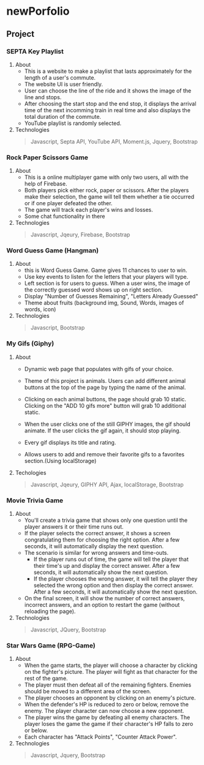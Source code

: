 # newPorfolio

## Project 

### SEPTA Key Playlist
1. About
    * This is a website to make a playlist that lasts approximately for the length of a user's commute. 
    * The website UI is user friendly.
    * User can choose the line of the ride and it shows the image of the line and stops.
    * After choosing the start stop and the end stop, it displays the arrival time of the next incomming train in real time and also displays the total duration of the commute. 
    * YouTube playlist is randomly selected. 
2. Technologies
    > Javascript, Septa API, YouTube API, Moment.js, Jquery, Bootstrap

### Rock Paper Scissors Game
1. About
    * This is a online multiplayer game with only two users, all with the help of Firebase.
    * Both players pick either rock, paper or scissors. After the players make their selection, the game will tell them whether a tie occurred or if one player defeated the other.
    * The game will track each player's wins and losses.
    * Some chat functionality in there
2. Technologies
    > Javascript, Jqeury, Firebase, Bootstrap

### Word Guess Game (Hangman)
1. About
    * this is Word Guess Game. Game gives 11 chances to user to win.
    * Use key events to listen for the letters that your players will type.
    * Left section is for users to guess. When a user wins, the image of the correctly guessed word shows up on right section.
    * Display "Number of Guesses Remaining", "Letters Already Guessed"
    * Theme about fruits (background img, Sound, Words, images of words, icon)
2. Technologies
    > Javascript, Bootstrap


### My Gifs (Giphy)
1. About
    * Dynamic web page that populates with gifs of your choice.
    * Theme of this project is animals. Users can add different animal buttons at the top of the page by typing the name of the animal.
    
    
    * Clicking on each animal buttons, the page should grab 10 static. Clicking on the "ADD 10 gifs more" button will grab 10 additional static.
    * When the user clicks one of the still GIPHY images, the gif should animate. If the user clicks the gif again, it should stop playing.
    * Every gif displays its title and rating.
    * Allows users to add and remove their favorite gifs to a favorites section.(Using localStorage)
2. Techologies
    > Javascript, Jqeury, GIPHY API, Ajax, localStorage, Bootstrap

### Movie Trivia Game
1. About
    * You'll create a trivia game that shows only one question until the player answers it or their time runs out.
    * If the player selects the correct answer, it shows a screen congratulating them for choosing the right option. After a few seconds, it will automatically display the next question.
    * The scenario is similar for wrong answers and time-outs.
        * If the player runs out of time, the game will tell the player that their time's up and display the correct answer. After a few seconds, it will automatically show the next question.
        * If the player chooses the wrong answer, it will tell the player they selected the wrong option and then display the correct answer. After a few seconds, it will automatically show the next question.
    * On the final screen, it will show the number of correct answers, incorrect answers, and an option to restart the game (without reloading the page).
2. Technologies
    > Javascript, JQuery, Bootstrap

### Star Wars Game (RPG-Game)
1. About
    * When the game starts, the player will choose a character by clicking on the fighter's picture. The player will fight as that character for the rest of the game.
    * The player must then defeat all of the remaining fighters. Enemies should be moved to a different area of the screen.
    * The player chooses an opponent by clicking on an enemy's picture.
    * When the defender's HP is reduced to zero or below, remove the enemy. The player character can now choose a new opponent.
    * The player wins the game by defeating all enemy characters. The player loses the game the game if their character's HP falls to zero or below.
    * Each character has "Attack Points", "Counter Attack Power".
2. Technologies
    > Javascript, Jquery, Bootstrap
